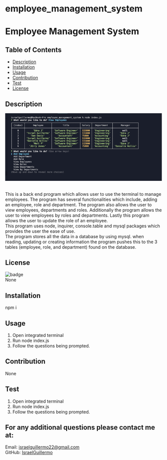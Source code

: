 # employee_management_system

# Employee Management System

## Table of Contents

- [Description](#desciption)
- [Installation](#installation)
- [Usage](#Usage)
- [Contribution](#Contribution)
- [Test](#test)
- [License](#license)

## Description

![Application](./images/application.png)

<br />
This is a back end program which allows user to use the terminal to manage employees. The program has several functionalities which include, adding an employee, role and department. The program also allows the user to view employees, departments and roles. Additionally the program allows the user to view employees by roles and departments. Lastly this program allows the user to update the role of an employee. <br /> This program uses node, inquirer, console.table and mysql packages which provides the user the ease of use. <br /> The program stores all the data in a database by using mysql. when reading, updating or creating information the program pushes this to the 3 tables (employee, role, and department) found on the database.

## License

![badge](https://img.shields.io/badge/license=None-green)
<br />
None

## Installation

npm i

## Usage

1. Open integrated terminal
   <br />
2. Run node index.js
   <br/>
3. Follow the questions being prompted.

## Contribution

None

## Test

1. Open integrated terminal
   <br />
2. Run node index.js
   <br />
3. Follow the questions being prompted.

## For any additional questions please contact me at:

Email: israelguillermo22@gmail.com
<br />
GitHub: [IsraelGuillermo](https://github.com/IsraelGuillermo)
